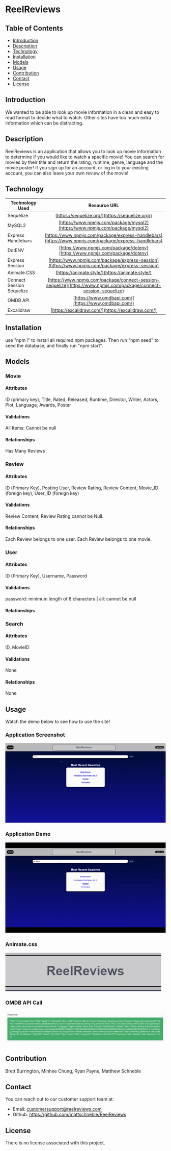 # ReelReviews

## Table of Contents

* [Introduction](#introduction)
* [Description](#description)
* [Technology](#technology)
* [Installation](#installation)
* [Models](#Models)
* [Usage](#usage)
* [Contribution](#contribution)
* [Contact](#contact)
* [License](#license)

## Introduction
We wanted to be able to look up movie information in a clean and easy to read format to decide what to watch. Other sites have too much extra information which can be distracting.


## Description
ReelReviews is an application that allows you to look up movie information to determine if you would like to watch a specific movie! You can search for movies by their title and return the rating, runtime, genre, language and the movie poster! If you sign up for an account, or log in to your existing account, you can also leave your own review of the movie! 

## Technology
| Technology Used        | Resource URL         |
| ---------------------- | :-------------------:|
| Sequelize | [https://sequelize.org/](https://sequelize.org/) |
| MySQL2 | [https://www.npmjs.com/package/mysql2](https://www.npmjs.com/package/mysql2) |
| Express Handlebars | [https://www.npmjs.com/package/express-handlebars](https://www.npmjs.com/package/express-handlebars) |
| DotENV | [https://www.npmjs.com/package/dotenv](https://www.npmjs.com/package/dotenv) |
| Express Session | [https://www.npmjs.com/package/express-session](https://www.npmjs.com/package/express-session) |
| Animate.CSS | [https://animate.style/](https://animate.style/) |
| Connect Session Sequelize | [https://www.npmjs.com/package/connect-session-sequelize](https://www.npmjs.com/package/connect-session-sequelize) |
| OMDB API | [https://www.omdbapi.com/](https://www.omdbapi.com/) |
| Excalidraw | [https://excalidraw.com/](https://excalidraw.com/) |

## Installation
use "npm i" to install all required npm packages. Then run "npm seed" to seed the database, and finally run "npm start".

## Models

### Movie
#### Attributes
ID (primary key), Title, Rated, Released, Runtime, Director, Writer, Actors, Plot, Language, Awards, Poster
#### Validations
All Items: Cannot be null
#### Relationships
Has Many Reviews

### Review
#### Attributes
ID (Primary Key), Posting User, Review Rating, Review Content, Movie_ID (foreign key), User_ID (foreign key)
#### Validations
Review Content, Review Rating cannot be Null.
#### Relationships
Each Review belongs to one user. 
Each Review belongs to one movie. 

### User
#### Attributes
ID (Primary Key), Username, Password
#### Validations
password: minimum length of 8 characters | all: cannot be null
#### Relationships

### Search
#### Attributes
ID, MovieID
#### Validations
None
#### Relationships
None

## Usage
Watch the demo below to see how to use the site!  
  
### Application Screenshot  
![Screenshot of Application](./assets/images/ReelReviews.png) 
### Application Demo 
![GIF of Application](./assets/images/Demonstration%20Gif.gif)  
### Animate.css   
![GIF of Animate.CSS](./assets/images/Animation%20Gif.gif)  
### OMDB API Call  
![OMDB API Screenshot](./assets/images/OMDB%20API.png)

## Contribution
Brett Burrington, Minhee Chung, Ryan Payne, Matthew Schneble

## Contact
You can reach out to our customer support team at:
 - Email: customersupport@reelreviews.com
 - Github: https://github.com/mattschneble/ReelReviews

## License
There is no license associated with this project. 